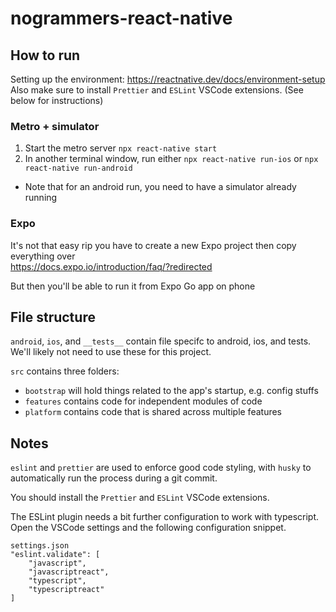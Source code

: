 # nogrammers-react-native

## How to run
Setting up the environment: https://reactnative.dev/docs/environment-setup  
Also make sure to install `Prettier` and `ESLint` VSCode extensions. (See below for instructions)

### Metro + simulator
1. Start the metro server `npx react-native start`
2. In another terminal window, run either `npx react-native run-ios` or `npx react-native run-android`  
* Note that for an android run, you need to have a simulator already running

### Expo
It's not that easy rip you have to create a new Expo project then copy everything over  
https://docs.expo.io/introduction/faq/?redirected  

But then you'll be able to run it from Expo Go app on phone

## File structure
`android`, `ios`, and `__tests__` contain file specifc to android, ios, and tests. We'll likely not need to use these for this project.  

`src` contains three folders:
* `bootstrap` will hold things related to the app's startup, e.g. config stuffs
* `features` contains code for independent modules of code
* `platform` contains code that is shared across multiple features

## Notes
`eslint` and `prettier` are used to enforce good code styling, with `husky` to automatically run the process during a git commit.

You should install the `Prettier` and `ESLint` VSCode extensions.

The ESLint plugin needs a bit further configuration to work with typescript.
Open the VSCode settings and the following configuration snippet.
```
settings.json
"eslint.validate": [
    "javascript",
    "javascriptreact",
    "typescript",
    "typescriptreact"
]
```
